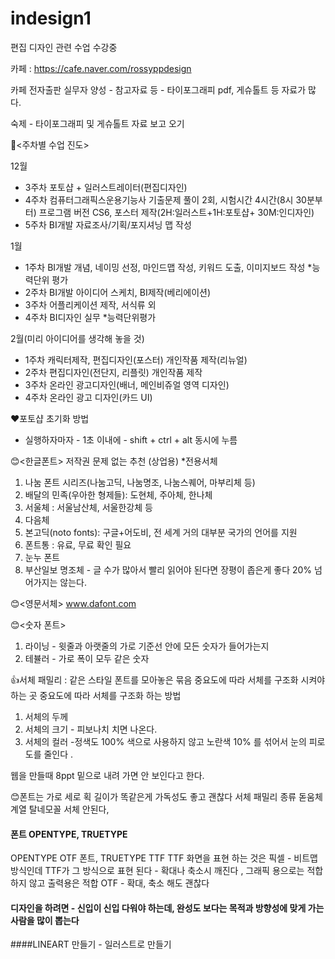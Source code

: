 # indesign1
편집 디자인 관련 수업 수강중

카페 : https://cafe.naver.com/rossyppdesign

카페 전자출판 실무자 양성 - 참고자료 등 - 타이포그래피 pdf, 게슈톨트 등 자료가 많다.

숙제 - 타이포그래피 및 게슈톨트 자료 보고 오기

🙌<주차별 수업 진도>

12월
  - 3주차 포토샵 + 일러스트레이터(편집디자인)
  - 4주차 컴퓨터그래픽스운용기능사 기출문제 풀이 2회, 시험시간 4시간(8시 30분부터) 프로그램 버전 CS6, 포스터 제작(2H:일러스트+1H:포토샵+ 30M:인디자인)
  - 5주차 BI개발 자료조사/기획/포지셔닝 맵 작성


1월
  - 1주차 BI개발 개념, 네이밍 선정, 마인드맵 작성, 키워드 도출, 이미지보드 작성 *능력단위 평가
  - 2주차 BI개발 아이디어 스케치, BI제작(베리에이션)
  - 3주차 어플리케이션 제작, 서식류 외
  - 4주차 BI디자인 실무 *능력단위평가


2월(미리 아이디어를 생각해 놓을 것)
  - 1주차 캐릭터제작, 편집디자인(포스터) 개인작품 제작(리뉴얼)
  - 2주차 편집디자인(전단지, 리플릿) 개인작품 제작
  - 3주차 온라인 광고디자인(배너, 메인비쥬얼 영역 디자인)
  - 4주차 온라인 광고 디자인(카드 UI)


❤포토샵 초기화 방법 
- 실행하자마자 - 1초 이내에 - shift + ctrl + alt 동시에 누름

😊<한글폰트>  저작권 문제 없는 추천 (상업용) *전용서체
1. 나눔 폰트 시리즈(나눔고딕, 나눔명조, 나눔스퀘어, 마부리체 등)
2. 배달의 민족(우아한 형제들): 도현체, 주아체, 한나체
3. 서울체 : 서울남산체, 서울한강체 등
4. 다음체 
5. 본고딕(noto fonts): 구글+어도비, 전 세계 거의 대부분 국가의 언어를 지원 
6. 폰트통 : 유료, 무료 확인 필요 
7. 눈누 폰트 
8. 부산일보 명조체 - 글 수가 많아서 빨리 읽어야 된다면 장평이 좁은게 좋다 20% 넘어가지는 않는다.

😊<영문서체>
www.dafont.com

😊<숫자 폰트>
1. 라이닝 - 윗줄과 아랫줄의 가로 기준선 안에 모든 숫자가 들어가는지 
2. 테뷸러 - 가로 폭이 모두 같은 숫자


👍서체 패밀리 : 같은 스타일 폰트를 모아놓은 묶음
중요도에 따라 서체를 구조화 시켜야 하는 곳 
중요도에 따라 서체를 구조화 하는 방법
1. 서체의 두께 
2. 서체의 크기 - 피보나치 치면 나온다. 
3. 서체의 컬러 -정색도 100% 색으로 사용하지 않고 노란색 10% 를 섞어서 눈의 피로도를 줄인다 .

웹을 만들때 8ppt 밑으로 내려 가면 안 보인다고 한다.


😊폰트는 가로 세로 획 길이가 똑같은게 가독성도 좋고 괜찮다
서체 패밀리 종류 
돋움체 계열 
탈네모꼴 서체 안된다, 

#### 폰트 OPENTYPE, TRUETYPE

OPENTYPE OTF 폰트, TRUETYPE TTF
TTF 화면을 표현 하는 것은 픽셀 - 비트맵 방식인데 TTF가 그 방식으로 표현 된다 - 확대나 축소시 깨진다 , 그래픽 용으로는 적합하지 않고 출력용은 적합
OTF - 확대, 축소 해도 괜찮다 

#### 디자인을 하려면 - 신입이 신입 다워야 하는데, 완성도 보다는 목적과 방향성에 맞게 가는 사람을 많이 뽑는다

####LINEART 만들기 
    - 일러스트로 만들기
